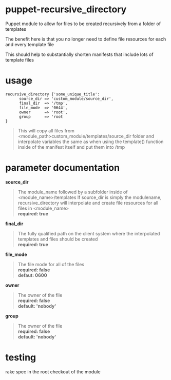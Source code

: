 puppet-recursive_directory
==========================

Puppet module to allow for files to be created recursively from a folder of templates

The benefit here is that you no longer need to define file resources for each and every template file

This should help to substantially shorten manifests that include lots of template files

usage
=====
```
recursive_directory {'some_unique_title':
      source_dir => 'custom_module/source_dir',
      final_dir  => '/tmp',
      file_mode  => '0644',
      owner      => 'root',
      group      => 'root
}
```
> This will copy all files from <module_path>custom_module/templates/source_dir folder
> and interpolate variables the same as when using the template() function inside of the
> manifest itself and put them into /tmp

parameter documentation
=======================
**source_dir**  

>The module_name followed by a subfolder inside of <module_name>/templates
>If source_dir is simply the modulename, recursive_directory will interpolate and
>create file resources for all files in <module_name>  
>**required: true**
    
**final_dir**  

>The fully qualified path on the client system where the interpolated templates and files
>should be created  
>**required: true**
    
**file_mode**  

>The file mode for all of the files  
>**required: false**  
>**defaut: 0600**
    
**owner**
   
>The owner of the file  
>**required: false**  
>**default: 'nobody'**
    
**group**
   
>The owner of the file  
>**required: false**  
>**default: 'nobody'**

testing
=======

rake spec in the root checkout of the module
